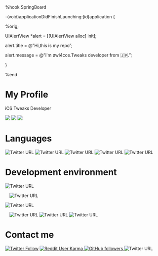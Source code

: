 %hook SpringBoard

-(void)applicationDidFinishLaunching:(id)application {

%orig;

UIAlertView *alert = [[UIAlertView alloc] init];

alert.title = @”Hi,this is my repo”;

alert.message = @”i'm øwl4cce.Tweaks developer from 🇯🇵.”;

}

%end 
# My Profile 
iOS Tweaks Developer 

![](https://github-profile-summary-cards.vercel.app/api/cards/profile-details?username=owl4ce-nest&theme=nord_bright)
![](https://github-profile-summary-cards.vercel.app/api/cards/repos-per-language?username=owl4ce-nest&theme=nord_bright)
![](https://github-profile-summary-cards.vercel.app/api/cards/most-commit-language?username=owl4ce-nest&theme=nord_bright)

# Languages
<p align="left">
<img alt="Twitter URL" src="https://img.shields.io/twitter/url?color=515151&label=HTML5&logo=html5&style=plastic&url=https%3A%2F%2Fshields.io">
<img alt="Twitter URL" src="https://img.shields.io/twitter/url?color=515151&label=CSS3&logo=CSS3&style=plastic&url=https%3A%2F%2Fshields.io">
<img alt="Twitter URL" src="https://img.shields.io/twitter/url?color=515151&label=Swift&logo=swift&style=plastic&url=https%3A%2F%2Fshields.io">
<img alt="Twitter URL" src="https://img.shields.io/twitter/url?color=515151&label=C-language&logo=c&style=plastic&url=https%3A%2F%2Fshields.io">
<img alt="Twitter URL" src="https://img.shields.io/twitter/url?color=515151&label=Python&logo=python&style=plastic&url=https%3A%2F%2Fshields.io">
</p>

# Development environment
<img alt="Twitter URL" src="https://img.shields.io/twitter/url?color=515151&label=Windows&logo=windows&style=plastic&url=https%3A%2F%2Fshields.io">
<p align="left">
&emsp;<img alt="Twitter URL" src="https://img.shields.io/twitter/url?color=515151&label=VScode&logo=visual%20studio&style=plastic&url=https%3A%2F%2Fshields.io">
</p>    
<img alt="Twitter URL" src="https://img.shields.io/twitter/url?color=515151&label=macos&logo=macos&style=plastic&url=https%3A%2F%2Fshields.io">
<p align="left">
&emsp;<img alt="Twitter URL" src="https://img.shields.io/twitter/url?color=515151&label=Xcode&logo=Xcode&style=plastic&url=https%3A%2F%2Fshields.io">
<img alt="Twitter URL" src="https://img.shields.io/twitter/url?color=515151&label=VScode&logo=visual%20studio&style=plastic&url=https%3A%2F%2Fshields.io">
    <img alt="Twitter URL" src="https://img.shields.io/twitter/url?color=515151&label=Sublime%20Text&logo=sublime%20text&style=plastic&url=https%3A%2F%2Fshields.io">
</p>

# Contact me
<p align="left">
<a href="https://twitter.com/root_melon">
<img alt="Twitter Follow" src="https://img.shields.io/twitter/follow/root_melon?color=blue&label=Twitter&logo=twitter&style=plastic"></a>
<a href="https://www.reddit.com/user/melon4ce">
<img alt="Reddit User Karma" src="https://img.shields.io/reddit/user-karma/link/melon4ce?label=Reddit&logo=reddit&style=plastic">  </a>
 <a href="https://github.com/owl4ce-nest">
    <img alt="GitHub followers" src="https://img.shields.io/github/followers/owl4ce-nest?label=Github&logo=github&style=plastic">
  </a>
<img alt="Twitter URL" src="https://img.shields.io/twitter/url?color=515151&label=Discord%20%C3%B8wl4ce%232586&logo=discord&style=plastic&url=https%3A%2F%2Fshields.io"></p>
